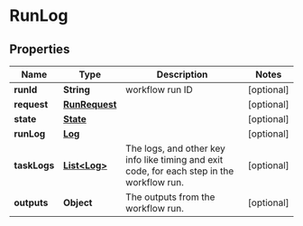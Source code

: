 # RunLog

## Properties
Name | Type | Description | Notes
------------ | ------------- | ------------- | -------------
**runId** | **String** | workflow run ID |  [optional]
**request** | [**RunRequest**](RunRequest.md) |  |  [optional]
**state** | [**State**](State.md) |  |  [optional]
**runLog** | [**Log**](Log.md) |  |  [optional]
**taskLogs** | [**List&lt;Log&gt;**](Log.md) | The logs, and other key info like timing and exit code, for each step in the workflow run. |  [optional]
**outputs** | **Object** | The outputs from the workflow run. |  [optional]
